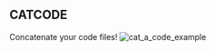 ## CATCODE

Concatenate your code files!
![cat_a_code_example](https://user-images.githubusercontent.com/91450942/183003042-0a4b529e-376d-4c51-893b-7e15478049f9.gif)
